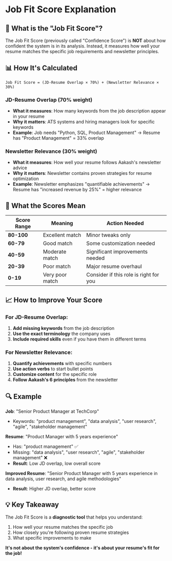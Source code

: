 # Job Fit Score Explanation

## 🤔 What is the "Job Fit Score"?

The Job Fit Score (previously called "Confidence Score") is **NOT** about how confident the system is in its analysis. Instead, it measures how well your resume matches the specific job requirements and newsletter principles.

## 📊 How It's Calculated

```
Job Fit Score = (JD-Resume Overlap × 70%) + (Newsletter Relevance × 30%)
```

### JD-Resume Overlap (70% weight)
- **What it measures**: How many keywords from the job description appear in your resume
- **Why it matters**: ATS systems and hiring managers look for specific keywords
- **Example**: Job needs "Python, SQL, Product Management" → Resume has "Product Management" = 33% overlap

### Newsletter Relevance (30% weight)
- **What it measures**: How well your resume follows Aakash's newsletter advice
- **Why it matters**: Newsletter contains proven strategies for resume optimization
- **Example**: Newsletter emphasizes "quantifiable achievements" → Resume has "increased revenue by 25%" = higher relevance

## 🎯 What the Scores Mean

| Score Range | Meaning | Action Needed |
|-------------|---------|---------------|
| **80-100** | Excellent match | Minor tweaks only |
| **60-79** | Good match | Some customization needed |
| **40-59** | Moderate match | Significant improvements needed |
| **20-39** | Poor match | Major resume overhaul |
| **0-19** | Very poor match | Consider if this role is right for you |

## 📈 How to Improve Your Score

### For JD-Resume Overlap:
1. **Add missing keywords** from the job description
2. **Use the exact terminology** the company uses
3. **Include required skills** even if you have them in different terms

### For Newsletter Relevance:
1. **Quantify achievements** with specific numbers
2. **Use action verbs** to start bullet points
3. **Customize content** for the specific role
4. **Follow Aakash's 6 principles** from the newsletter

## 🔍 Example

**Job**: "Senior Product Manager at TechCorp"
- Keywords: "product management", "data analysis", "user research", "agile", "stakeholder management"

**Resume**: "Product Manager with 5 years experience"
- Has: "product management" ✅
- Missing: "data analysis", "user research", "agile", "stakeholder management" ❌
- **Result**: Low JD overlap, low overall score

**Improved Resume**: "Senior Product Manager with 5 years experience in data analysis, user research, and agile methodologies"
- **Result**: Higher JD overlap, better score

## 💡 Key Takeaway

The Job Fit Score is a **diagnostic tool** that helps you understand:
1. How well your resume matches the specific job
2. How closely you're following proven resume strategies
3. What specific improvements to make

**It's not about the system's confidence - it's about your resume's fit for the job!** 